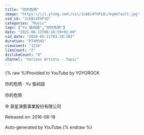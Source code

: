 ```yaml
---
title: "你的危險"
image: "https:\/\/i.ytimg.com\/vi\/Jc6Bi4ThP1Q\/hqdefault.jpg"
vid_id: "Jc6Bi4ThP1Q"
categories: "Music"
tags: ["Yu 張祠語","你的危險"]
date: "2021-06-12T06:10:59+03:00"
vid_date: "2020-05-21T03:38:38Z"
duration: "PT4M34S"
viewcount: "1216"
likeCount: "2"
dislikeCount: "0"
channel: "Various Artists - Topic"
---
```

{% raw %}Provided to YouTube by YOYOROCK<br /><br />你的危險 · Yu 張祠語<br /><br />你的危險<br /><br />℗ 泉星演藝事業股份有限公司<br /><br />Released on: 2016-08-18<br /><br />Auto-generated by YouTube.{% endraw %}
